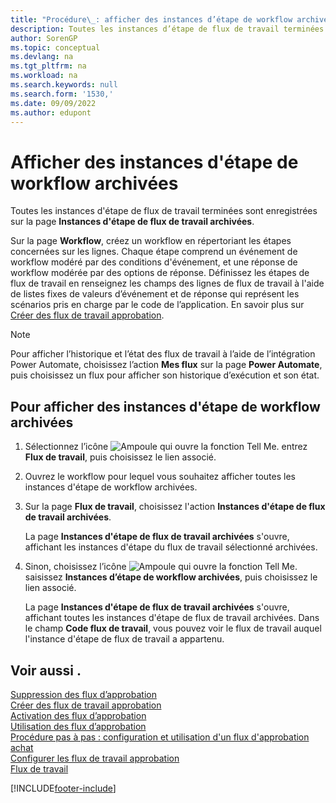 ```yaml
---
title: "Procédure\_: afficher des instances d’étape de workflow archivées"
description: Toutes les instances d’étape de flux de travail terminées sont enregistrées sur la page Instances d’étape de flux de travail archivées. Chaque étape se compose d’un événement de flux de travail et d’une réponse de flux de travail.
author: SorenGP
ms.topic: conceptual
ms.devlang: na
ms.tgt_pltfrm: na
ms.workload: na
ms.search.keywords: null
ms.search.form: '1530,'
ms.date: 09/09/2022
ms.author: edupont
---
```

# <a name="view-archived-workflow-step-instances"></a><a name="view-archived-workflow-step-instances"></a>Afficher des instances d'étape de workflow archivées

Toutes les instances d'étape de flux de travail terminées sont enregistrées sur la page **Instances d'étape de flux de travail archivées**.  

Sur la page **Workflow**, créez un workflow en répertoriant les étapes concernées sur les lignes. Chaque étape comprend un événement de workflow modéré par des conditions d'événement, et une réponse de workflow modérée par des options de réponse. Définissez les étapes de flux de travail en renseignez les champs des lignes de flux de travail à l'aide de listes fixes de valeurs d’événement et de réponse qui représent les scénarios pris en charge par le code de l’application. En savoir plus sur [Créer des flux de travail approbation](across-how-to-create-workflows.md).  

> [!NOTE]
> Pour afficher l’historique et l’état des flux de travail à l’aide de l’intégration Power Automate, choisissez l’action **Mes flux** sur la page **Power Automate**, puis choisissez un flux pour afficher son historique d’exécution et son état.

## <a name="to-view-archived-workflow-step-instances"></a><a name="to-view-archived-workflow-step-instances"></a>Pour afficher des instances d'étape de workflow archivées

1. Sélectionnez l’icône ![Ampoule qui ouvre la fonction Tell Me.](media/ui-search/search_small.png "Dites-moi ce que vous voulez faire") entrez **Flux de travail**, puis choisissez le lien associé.  
2. Ouvrez le workflow pour lequel vous souhaitez afficher toutes les instances d'étape de workflow archivées.  
3. Sur la page **Flux de travail**, choisissez l'action **Instances d'étape de flux de travail archivées**.  

   La page **Instances d'étape de flux de travail archivées** s'ouvre, affichant les instances d'étape du flux de travail sélectionné archivées.  
4. Sinon, choisissez l’icône ![Ampoule qui ouvre la fonction Tell Me.](media/ui-search/search_small.png "Dites-moi ce que vous voulez faire") saisissez **Instances d’étape de workflow archivées**, puis choisissez le lien associé.  

   La page **Instances d'étape de flux de travail archivées** s'ouvre, affichant toutes les instances d'étape de flux de travail archivées. Dans le champ **Code flux de travail**, vous pouvez voir le flux de travail auquel l'instance d'étape de flux de travail a appartenu.  

## <a name="see-also"></a><a name="see-also"></a>Voir aussi .

[Suppression des flux d’approbation](across-how-to-delete-workflows.md)  
[Créer des flux de travail approbation](across-how-to-create-workflows.md)  
[Activation des flux d’approbation](across-how-to-enable-workflows.md)  
[Utilisation des flux d’approbation](across-use-workflows.md)  
[Procédure pas à pas : configuration et utilisation d'un flux d'approbation achat](walkthrough-setting-up-and-using-a-purchase-approval-workflow.md)  
[Configurer les flux de travail approbation](across-set-up-workflows.md)  
[Flux de travail](across-workflow.md)

[!INCLUDE[footer-include](includes/footer-banner.md)]
